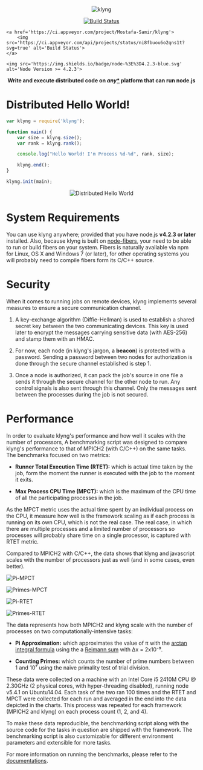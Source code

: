 <p align='center'>
    <img src='https://googledrive.com/host/0BwJ57iK3uPsVUUkzRGJyZ0FEeTg/klyng-logo.png' alt='klyng'>
</p>

<p align='center'>
    <a href='https://travis-ci.org/Mostafa-Samir/klyng'>
        <img src='https://travis-ci.org/Mostafa-Samir/klyng.svg?branch=master' alt='Build Status'>
    </a>

    <a href='https://ci.appveyor.com/project/Mostafa-Samir/klyng'>
        <img src='https://ci.appveyor.com/api/projects/status/ni8fbuou6o2qns1t?svg=true' alt='Build Status'>
    </a>

    <img src='https://img.shields.io/badge/node-%3E%3D4.2.3-blue.svg' alt='Node Version >= 4.2.3'>
</p>

<p align='center'>
    <strong>Write and execute distributed code on <i>any</i><a href='#system-requirements'>*</a> platform that can run node.js</strong>
</p>

# Distributed Hello World!

```javascript
var klyng = require('klyng');

function main() {
    var size = klyng.size();
    var rank = klyng.rank();

    console.log("Hello World! I'm Process %d-%d", rank, size);

    klyng.end();
}

klyng.init(main);
```
<p align='center'>
    <img src='https://googledrive.com/host/0BwJ57iK3uPsVUUkzRGJyZ0FEeTg/dist-hello.gif' alt='Distributed Hello World'>
</p>

# System Requirements

You can use klyng anywhere; provided that you have node.js **v4.2.3 or later** installed. Also, because klyng is built on [node-fibers](https://github.com/laverdet/node-fibers), your need to be able to run or build fibers on your system. Fibers is naturally available via npm for Linux, OS X and Windows 7 (or later), for other operating systems you will probably need to compile fibers form its C/C++ source.

# Security
When it comes to running jobs on remote devices, klyng implements several measures to ensure a secure communication channel.

1. A key-exchange algorithm (Diffie-Hellman) is used to establish a shared secret key between the two communicating devices. This key is used later to encrypt the messages carrying sensitive data (with AES-256) and stamp them with an HMAC.

2. For now, each node (in klyng's jargon, a **beacon**) is protected with a password. Sending a password between two nodes for authorization is done through the secure channel established is step 1.

3. Once a node is authorized, it can pack the job's source in one file a sends it through the secure channel for the other node to run. Any control signals is also sent through this channel. Only the messages sent between the processes during the job is not secured.

# Performance

In order to evaluate klyng's performance and how well it scales with the number of processors, A benchmarking script was designed to compare klyng's performance to that of MPICH2 (with C/C++) on the same tasks. The benchmarks focused on two metrics:
* **Runner Total Execution Time (RTET):** which is actual time taken by the job, form the moment the runner is executed with the job to the moment it exits.

* **Max Process CPU Time (MPCT):** which is the maximum of the CPU time of all the participating processes in the job.

As the MPCT metric uses the actual time spent by an individual process on the CPU, it measure how well is the framework scaling as if each process is running on its own CPU, which is not the real case. The real case, in which there are multiple processes and a limited number of processors so processes will probably share time on a single processor, is captured with RTET metric.

Compared to MPICH2 with C/C++, the data shows that klyng and javascript scales with the number of processors just as well (and in some cases, even better).

![Pi-MPCT](https://googledrive.com/host/0BwJ57iK3uPsVUUkzRGJyZ0FEeTg/pi-mpct.png)

![Primes-MPCT](https://googledrive.com/host/0BwJ57iK3uPsVUUkzRGJyZ0FEeTg/primes-mpct.png)

![Pi-RTET](https://googledrive.com/host/0BwJ57iK3uPsVUUkzRGJyZ0FEeTg/pi-rtet.png)

![Primes-RTET](https://googledrive.com/host/0BwJ57iK3uPsVUUkzRGJyZ0FEeTg/primes-rtet.png)

The data represents how both MPICH2 and klyng scale with the number of processes on two computationally-intensive tasks:

*  **Pi Approximation:** which approximates the value of π with the [arctan integral formula](https://en.wikipedia.org/wiki/Inverse_trigonometric_functions#Expression_as_definite_integrals) using the a [Reimann sum](http://mathworld.wolfram.com/RiemannSum.html) with Δx = 2x10⁻⁹.

* **Counting Primes:** which counts the number of prime numbers between 1 and 10⁷ using the naive primality test of trial division.

These data were collected on a machine with an Intel Core i5 2410M CPU @ 2.30GHz (2 physical cores, with hyper-threading disabled), running node v5.4.1 on Ubuntu14.04. Each task of the two ran 100 times and the RTET and MPCT were collected for each run and averaged in the end into the data depicted in the charts. This process was repeated for each framework (MPICH2 and klyng) on each process count (1, 2, and 4).

To make these data reproducible, the benchmarking script along with the source code for the tasks in question are shipped with the framework. The benchmarking script is also customizable for different environment parameters and extensible for more tasks.

For more information on running the benchmarks, please refer to the [documentations](./docs/sections/tests-benchmarks.md#benchmarks).

